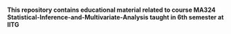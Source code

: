#### This repository contains educational material related to course MA324 Statistical-Inference-and-Multivariate-Analysis taught in 6th semester at IITG
